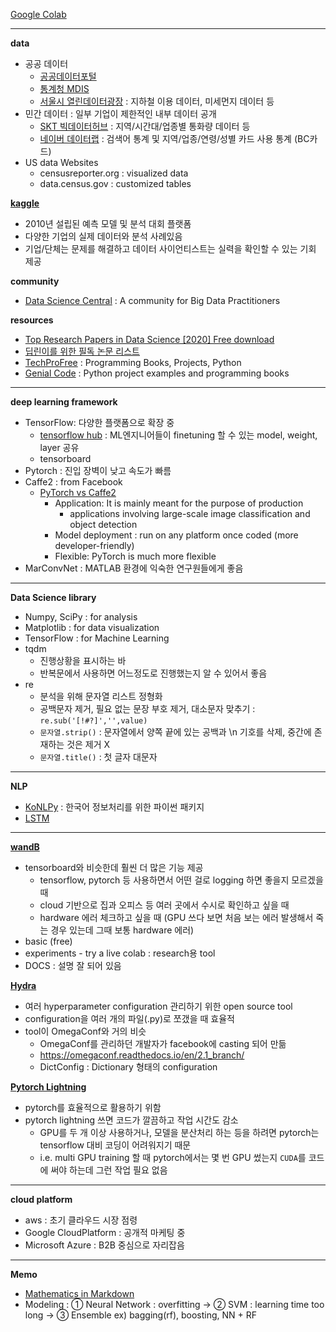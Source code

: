 [Google Colab](https://colab.research.google.com/notebooks/welcome.ipynb?hl=ko)

---
<b>data</b>
- 공공 데이터
  - [공공데이터포털](https://data.go.kr)
  - [통계청 MDIS](https://mdis.kostat.go.kr/index.do)
  - [서울시 열린데이터광장](https://data.seoul.go.kr/) : 지하철 이용 데이터, 미세먼지 데이터 등
- 민간 데이터 : 일부 기업이 제한적인 내부 데이터 공개
  - [SKT 빅데이터허브](https://bigdatahub.co.kr) : 지역/시간대/업종별 통화량 데이터 등
  - [네이버 데이터랩](https://datalab.naver.com) : 검색어 통계 및 지역/업종/연령/성별 카드 사용 통계 (BC카드)
- US data Websites
  - censusreporter.org : visualized data
  - data.census.gov : customized tables

<b>[kaggle](kaggle.com)</b>
- 2010년 설립된 예측 모델 및 분석 대회 플랫폼
- 다양한 기업의 실제 데이터와 분석 사례있음
- 기업/단체는 문제를 해결하고 데이터 사이언티스트는 실력을 확인할 수 있는 기회 제공

<b>community</b>
- [Data Science Central](https://www.datasciencecentral.com/) : A community for Big Data Practitioners

<b>resources</b>
- [Top Research Papers in Data Science [2020] Free download](https://roboticsbiz.com/top-research-papers-in-data-science-2020-free-download)
- [딥린이를 위한 필독 논문 리스트](https://hsuuu.tistory.com/m/4)
- [TechProFree](https://www.techprofree.com/) : Programming Books, Projects, Python
- [Genial Code](https://genial-code.com/) : Python project examples and programming books

---
<b>deep learning framework</b>
- TensorFlow: 다양한 플랫폼으로 확장 중
  - [tensorflow hub](https://www.tensorflow.org/hub?hl=ko) : ML엔지니어들이 finetuning 할 수 있는 model, weight, layer 공유
  - tensorboard
- Pytorch : 진입 장벽이 낮고 속도가 빠름
- Caffe2 : from Facebook
  - [PyTorch vs Caffe2](https://analyticsindiamag.com/pytorch-vs-caffe2-which-machine-learning-framework-should-you-use-for-your-next-project/)
    - Application: It is mainly meant for the purpose of production
      - applications involving large-scale image classification and object detection
    - Model deployment : run on any platform once coded (more developer-friendly)
    - Flexible: PyTorch is much more flexible
- MarConvNet : MATLAB 환경에 익숙한 연구원들에게 좋음
---
<b>Data Science library</b>
- Numpy, SciPy : for analysis
- Matplotlib : for data visualization
- TensorFlow : for Machine Learning
- tqdm
  - 진행상황을 표시하는 바
  - 반복문에서 사용하면 어느정도로 진행했는지 알 수 있어서 좋음
- re
  - 분석을 위해 문자열 리스트 정형화
  - 공백문자 제거, 필요 없는 문장 부호 제거, 대소문자 맞추기 : `re.sub('[!#?]','',value)`
  - `문자열.strip()` : 문자열에서 양쪽 끝에 있는 공백과 \n 기호를 삭제, 중간에 존재하는 것은 제거 X
  - `문자열.title()` : 첫 글자 대문자

---
<b>NLP</b>
- [KoNLPy](https://cceeddcc.tistory.com/8) : 한국어 정보처리를 위한 파이썬 패키지
- [LSTM](https://bangseogs.tistory.com/96)

---
<b>[wandB](https://wandb.ai/site)</b>
- tensorboard와 비슷한데 훨씬 더 많은 기능 제공
  - tensorflow, pytorch 등 사용하면서 어떤 걸로 logging 하면 좋을지 모르겠을 때
  - cloud 기반으로 집과 오피스 등 여러 곳에서 수시로 확인하고 싶을 때
  - hardware 에러 체크하고 싶을 때 (GPU 쓰다 보면 처음 보는 에러 발생해서 죽는 경우 있는데 그때 보통 hardware 에러)
- basic (free)
- experiments - try a live colab : research용 tool
- DOCS : 설명 잘 되어 있음

<b>[Hydra](https://hydra.cc/docs/intro/)</b>
- 여러 hyperparameter configuration 관리하기 위한 open source tool
- configuration을 여러 개의 파일(.py)로 쪼갰을 때 효율적
- tool이 OmegaConf와 거의 비슷
  - OmegaConf를 관리하던 개발자가 facebook에 casting 되어 만듦
  - https://omegaconf.readthedocs.io/en/2.1_branch/
  - DictConfig : Dictionary 형태의 configuration

<b>[Pytorch Lightning](https://www.pytorchlightning.ai/)</b>
- pytorch를 효율적으로 활용하기 위함
- pytorch lightning 쓰면 코드가 깔끔하고 작업 시간도 감소
  - GPU를 두 개 이상 사용하거나, 모델을 분산처리 하는 등을 하려면 pytorch는 tensorflow 대비 코딩이 어려워지기 때문
  - i.e. multi GPU training 할 때 pytorch에서는 몇 번 GPU 썼는지 `CUDA`를 코드에 써야 하는데 그런 작업 필요 없음

---
<b>cloud platform</b>
- aws : 초기 클라우드 시장 점령
- Google CloudPlatform : 공개적 마케팅 중
- Microsoft Azure : B2B 중심으로 자리잡음

---
<b>Memo</b>
- [Mathematics in Markdown](https://rpruim.github.io/s341/S19/from-class/MathinRmd.html)
- Modeling : ① Neural Network : overfitting -> ② SVM : learning time too long -> ③ Ensemble ex) bagging(rf), boosting, NN + RF

